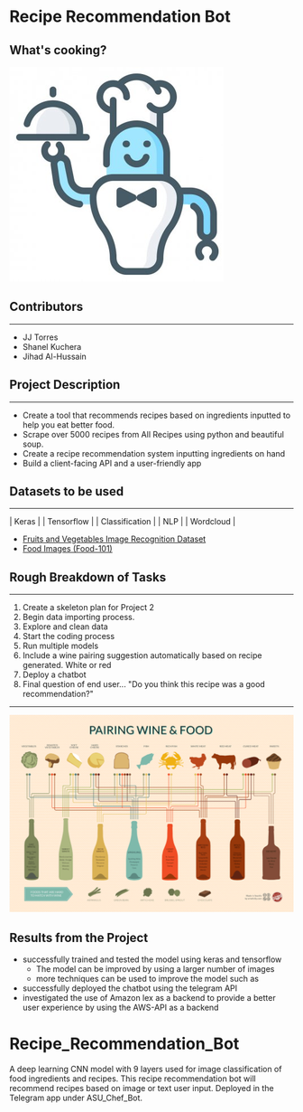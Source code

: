 # Recipe Recommendation Bot
## What's cooking?
![](Images/robo_chef_cartoon.jpeg)

## Contributors
_______________________________________________________________________________________________________________________
- JJ Torres
- Shanel Kuchera
- Jihad Al-Hussain

## Project Description
______________________________________________________________________________________________________________________
- Create a tool that recommends recipes based on ingredients inputted to help you eat better food.
- Scrape over 5000 recipes from All Recipes using python and beautiful soup.
- Create a recipe recommendation system inputting ingredients on hand
- Build a client-facing API and a user-friendly app 

## Datasets to be used
_______________________________________________________________________________________________________________________
| Keras |
| Tensorflow |
| Classification |
| NLP |
| Wordcloud |

- [Fruits and Vegetables Image Recognition Dataset](https://www.kaggle.com/datasets/kritikseth/fruit-and-vegetable-image-recognition)
- [Food Images (Food-101)](https://www.kaggle.com/datasets/kmader/food41)


## Rough Breakdown of Tasks
_______________________________________________________________________________________________________________________
1. Create a skeleton plan for Project 2
2. Begin data importing process. 
3. Explore and clean data
4. Start the coding process 
5. Run multiple models
6. Include a wine pairing suggestion automatically based on recipe generated. White or red
6. Deploy a chatbot
7. Final question of end user... "Do you think this recipe was a good recommendation?"

_______________________________________________________________________________________________________________________

![](Images/wine-and-food-pairing-chart.png)

## Results from the Project

- successfully trained and tested the model using keras and tensorflow
    - The model can be improved by using a larger number of images
    - more techniques can be used to improve the model such as 
- successfully deployed the chatbot using the telegram API 
- investigated the use of Amazon lex as a backend to provide a better user experience by using the AWS-API as a backend

# Recipe_Recommendation_Bot
A deep learning CNN model with 9 layers used for image classification of food ingredients and recipes. This recipe recommendation bot will recommend recipes based on image or text user input. Deployed in the Telegram app under ASU_Chef_Bot.

